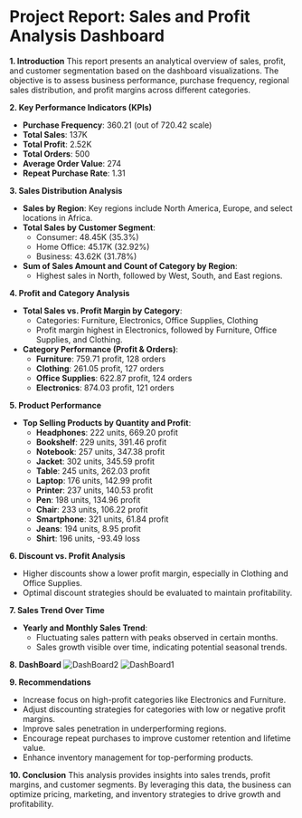 #                                              Project Report: Sales and Profit Analysis Dashboard

**1. Introduction**
This report presents an analytical overview of sales, profit, and customer segmentation based on the dashboard visualizations. The objective is to assess business performance, purchase frequency, regional sales distribution, and profit margins across different categories.

**2. Key Performance Indicators (KPIs)**
- **Purchase Frequency**: 360.21 (out of 720.42 scale)
- **Total Sales**: 137K
- **Total Profit**: 2.52K
- **Total Orders**: 500
- **Average Order Value**: 274
- **Repeat Purchase Rate**: 1.31

**3. Sales Distribution Analysis**
- **Sales by Region**: Key regions include North America, Europe, and select locations in Africa.
- **Total Sales by Customer Segment**:
  - Consumer: 48.45K (35.3%)
  - Home Office: 45.17K (32.92%)
  - Business: 43.62K (31.78%)
- **Sum of Sales Amount and Count of Category by Region**:
  - Highest sales in North, followed by West, South, and East regions.

**4. Profit and Category Analysis**
- **Total Sales vs. Profit Margin by Category**:
  - Categories: Furniture, Electronics, Office Supplies, Clothing
  - Profit margin highest in Electronics, followed by Furniture, Office Supplies, and Clothing.
- **Category Performance (Profit & Orders)**:
  - **Furniture**: 759.71 profit, 128 orders
  - **Clothing**: 261.05 profit, 127 orders
  - **Office Supplies**: 622.87 profit, 124 orders
  - **Electronics**: 874.03 profit, 121 orders

**5. Product Performance**
- **Top Selling Products by Quantity and Profit**:
  - **Headphones**: 222 units, 669.20 profit
  - **Bookshelf**: 229 units, 391.46 profit
  - **Notebook**: 257 units, 347.38 profit
  - **Jacket**: 302 units, 345.59 profit
  - **Table**: 245 units, 262.03 profit
  - **Laptop**: 176 units, 142.99 profit
  - **Printer**: 237 units, 140.53 profit
  - **Pen**: 198 units, 134.96 profit
  - **Chair**: 233 units, 106.22 profit
  - **Smartphone**: 321 units, 61.84 profit
  - **Jeans**: 194 units, 8.95 profit
  - **Shirt**: 196 units, -93.49 loss

**6. Discount vs. Profit Analysis**
- Higher discounts show a lower profit margin, especially in Clothing and Office Supplies.
- Optimal discount strategies should be evaluated to maintain profitability.

**7. Sales Trend Over Time**
- **Yearly and Monthly Sales Trend**:
  - Fluctuating sales pattern with peaks observed in certain months.
  - Sales growth visible over time, indicating potential seasonal trends.

**8. DashBoard**
![DashBoard2](https://github.com/user-attachments/assets/7eaa1158-8ada-4de6-980f-e6ce23f0535c)
![DashBoard1](https://github.com/user-attachments/assets/58a51344-fb6a-4330-92cc-2ea981dd800f)

**9. Recommendations**
- Increase focus on high-profit categories like Electronics and Furniture.
- Adjust discounting strategies for categories with low or negative profit margins.
- Improve sales penetration in underperforming regions.
- Encourage repeat purchases to improve customer retention and lifetime value.
- Enhance inventory management for top-performing products.

**10. Conclusion**
This analysis provides insights into sales trends, profit margins, and customer segments. By leveraging this data, the business can optimize pricing, marketing, and inventory strategies to drive growth and profitability.



